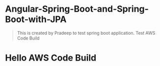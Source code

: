 # Angular-Spring-Boot-and-Spring-Boot-with-JPA
> This is created by Pradeep to test spring boot application.
> Test AWS Code Build
# Hello AWS Code Build
